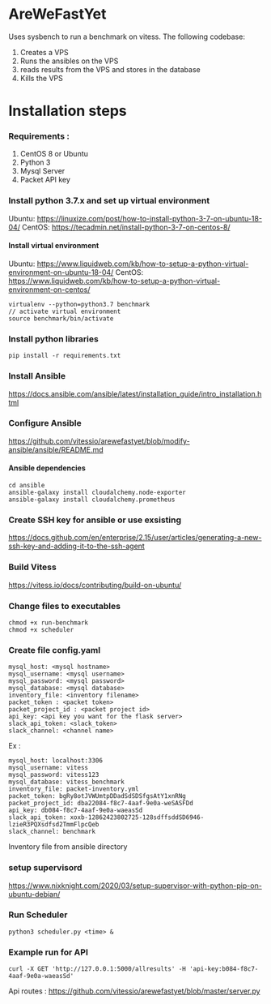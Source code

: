 # AreWeFastYet
Uses sysbench to run a benchmark on vitess. 
The following codebase:
1. Creates a VPS
2. Runs the ansibles on the VPS
3. reads results from the VPS and stores in the database
4. Kills the VPS

# Installation steps

### Requirements :
1. CentOS 8 or Ubuntu 
2. Python 3
3. Mysql Server
4. Packet API key

### Install python 3.7.x and set up virtual environment
Ubuntu: https://linuxize.com/post/how-to-install-python-3-7-on-ubuntu-18-04/
CentOS: https://tecadmin.net/install-python-3-7-on-centos-8/

#### Install virtual environment
Ubuntu: https://www.liquidweb.com/kb/how-to-setup-a-python-virtual-environment-on-ubuntu-18-04/
CentOS: https://www.liquidweb.com/kb/how-to-setup-a-python-virtual-environment-on-centos/

```
virtualenv --python=python3.7 benchmark
// activate virtual environment
source benchmark/bin/activate
```

### Install python libraries 
```
pip install -r requirements.txt
```
### Install Ansible 
https://docs.ansible.com/ansible/latest/installation_guide/intro_installation.html

### Configure Ansible
https://github.com/vitessio/arewefastyet/blob/modify-ansible/ansible/README.md
#### Ansible dependencies
```
cd ansible
ansible-galaxy install cloudalchemy.node-exporter
ansible-galaxy install cloudalchemy.prometheus
```

### Create SSH key for ansible or use exsisting
https://docs.github.com/en/enterprise/2.15/user/articles/generating-a-new-ssh-key-and-adding-it-to-the-ssh-agent

### Build Vitess
https://vitess.io/docs/contributing/build-on-ubuntu/

### Change files to executables
```
chmod +x run-benchmark
chmod +x scheduler
```
### Create file config.yaml 
```
mysql_host: <mysql hostname>
mysql_username: <mysql username>
mysql_password: <mysql password>
mysql_database: <mysql database>
inventory_file: <inventory filename>
packet_token : <packet token>
packet_project_id : <packet project id>
api_key: <api key you want for the flask server>
slack_api_token: <slack_token>
slack_channel: <channel name>
```
Ex : 
```
mysql_host: localhost:3306
mysql_username: vitess
mysql_password: vitess123
mysql_database: vitess_benchmark
inventory_file: packet-inventory.yml
packet_token: bgRy8otJVWUmtpDDadSdSDSfgsAtY1xnRNg
packet_project_id: dba22084-f8c7-4aaf-9e0a-weSASFDd
api_key: db084-f8c7-4aaf-9e0a-waeasSd
slack_api_token: xoxb-12862423802725-128sdffsddSD6946-lzieR3PQXsdfsd2TmmFlpcQeb
slack_channel: benchmark
```
Inventory file from ansible directory

### setup supervisord 
https://www.nixknight.com/2020/03/setup-supervisor-with-python-pip-on-ubuntu-debian/

### Run Scheduler
```
python3 scheduler.py <time> & 
```
### Example run for API
```
curl -X GET 'http://127.0.0.1:5000/allresults' -H 'api-key:b084-f8c7-4aaf-9e0a-waeasSd'
```
Api routes : https://github.com/vitessio/arewefastyet/blob/master/server.py




